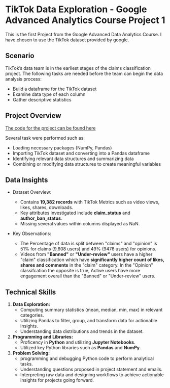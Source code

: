 # TikTok Data Exploration - Google Advanced Analytics Course Project 1
This is the first Project from the Google Advanced Data Analytics Course. I have chosen to use the TikTok dataset provided by google.

## Scenario
TikTok’s data team is in the earliest stages of the claims classification project. The following tasks are needed before the team can begin the data analysis process:
- Build a dataframe for the TikTok dataset
- Examine data type of each column
- Gather descriptive statistics

## Project Overview
[The code for the project can be found here](https://github.com/SimpleStepper/GADA_Project_1-TikTok_Data_Exploration/blob/main/Course%202%20-%20TikTok%20Python%20Project.ipynb)

Several task were performed such as: 
- Loading necessary packages (NumPy, Pandas)
- Importing TikTok dataset and converting into a Pandas dataframe
- Identifying relevant data structures and summarizing data
- Combining or modifying data structures to create meaningful variables
  
## Data Insights
- Dataset Overview:
  - Contains **19,382 records** with TikTok Metrics such as video views, likes, shares, downloads.
  - Key attributes investigated include **claim_status** and **author_ban_status**.
  - Missing several values within columns displayed as NaN.
      
- Key Observations:
  - The Percentage of data is split between "claims" and "opinion" is 51% for claims (9,608 users) and 49% (9476 users) for opinions.
  - Videos from **"Banned"** or **"Under-review"** users have a higher "claim" classification which have **significantly higher count of likes, shares and comments** in the "claim" category. In the "Opinion" classifcation the opposite is true, Active users have more engagement overall than the "Banned" or "Under-review" users.

## Technical Skills
1. **Data Exploration:**
     - Computing summary statistics (mean, median, min, max) in relevant categories.
     - Utilizing Pandas to filter, group, and transform data for actionable insights.
     - Understanding data distributions and trends in the dataset.
2. **Programming and Libraries:**
     - Proficency in **Python** and utilizing **Jupyter Notebooks**.
     - Utilized key Python libraries such as **Pandas** and **NumPy**.
3. **Problem Solving:**
     - programming and debugging Python code to perform analytical tasks.
     - Understanding questions proposed in project statement and emails.
     - Interpreting raw data and designing workflows to achieve actionable insights for projects going forward.
  
